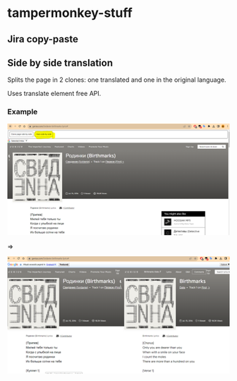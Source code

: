 # tampermonkey-stuff

## Jira copy-paste

## Side by side translation

Splits the page in 2 clones: one translated and one in the original language.

Uses translate element free API.

### Example

![Side by side translation song step 1](./docs/img/side-by-side-translation\side-by-side-translation-song-1.png)

=> 

![Side by side translation song step 2](./docs/img/side-by-side-translation\side-by-side-translation-song-2.png)